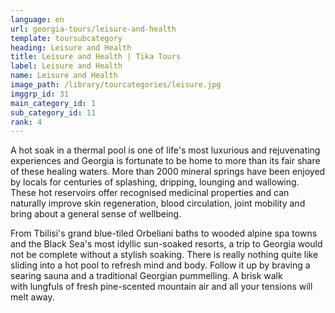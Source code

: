 ```yaml
---
language: en
url: georgia-tours/leisure-and-health
template: toursubcategory
heading: Leisure and Health
title: Leisure and Health | Tika Tours
label: Leisure and Health
name: Leisure and Health
image_path: /library/tourcategories/leisure.jpg
imggrp_id: 31
main_category_id: 1
sub_category_id: 11
rank: 4
---
```

<div class="row content-row"><!-- 1552 (2)-->
<div class="col-12 col-sm-6 col-md-6"><!-- 2088 -->

A hot soak in a thermal pool is one of life's most luxurious and rejuvenating experiences
and Georgia is fortunate to be home to more than its fair share of these healing
waters. More than 2000 mineral springs have been enjoyed by locals for centuries
of splashing, dripping, lounging and wallowing. These hot reservoirs offer recognised
medicinal properties and can naturally improve skin regeneration, blood circulation,
joint mobility and bring about a general sense of wellbeing.

</div>

<div class="col-12 col-sm-6 col-md-6"><!-- 2089 -->

From Tbilisi's grand blue\-tiled Orbeliani baths to wooded alpine spa towns and the
Black Sea's most idyllic sun\-soaked resorts, a trip to Georgia would not be complete
without a stylish soaking. There is really nothing quite like sliding into a hot
pool to refresh mind and body. Follow it up by braving a searing sauna and a traditional
Georgian pummelling. A brisk walk with lungfuls of fresh pine\-scented mountain
air and all your tensions will melt away.

</div>

</div>
